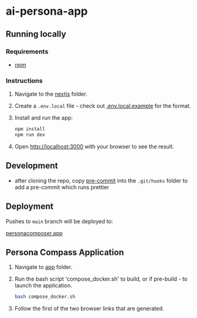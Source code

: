 # ai-persona-app

## Running locally

### Requirements
* [npm](https://docs.npmjs.com/downloading-and-installing-node-js-and-npm)

### Instructions

1. Navigate to the [nextjs](./code/nextjs/) folder.

2. Create a `.env.local` file - check out [.env.local.example](./code/nextjs/.env.local.example) for the format.


3. Install and run the app:
    ```bash
    npm install
    npm run dev
    ```

5. Open [http://localhost:3000](http://localhost:3000) with your browser to see the result.

## Development
* after cloning the repo, copy [pre-commit](./code/hooks/pre-commit) into the `.git/hooks` folder to add a pre-commit which runs prettier

## Deployment
Pushes to `main` branch will be deployed to:

[personacomposer.app](https://personacomposer.app)

## Persona Compass Application
1. Navigate to [app](./app/) folder. 

2. Run the bash script 'compose_docker.sh' to build, or if pre-build - to launch the application.
    ```bash
    bash compose_docker.sh
    ```

3. Follow the first of the two browser links that are generated.
